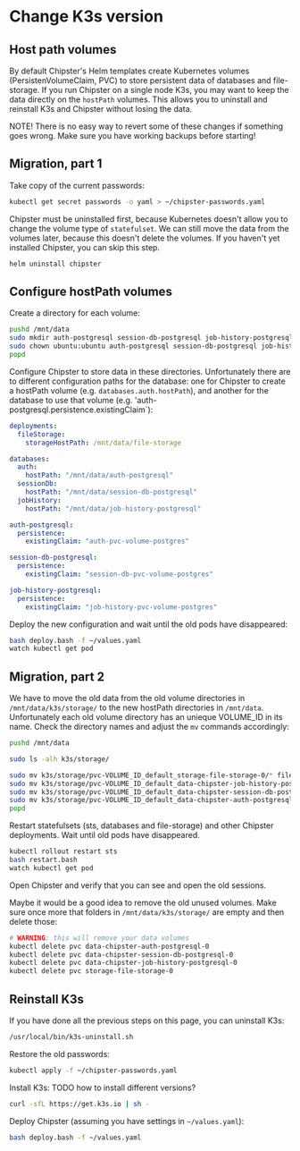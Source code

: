 # Change K3s version
## Host path volumes

By default Chipster's Helm templates create Kubernetes volumes (PersistenVolumeClaim, PVC) to store persistent data of databases and file-storage. If you run Chipster on a single node K3s, you may
want to keep the data directly on the `hostPath` volumes. This allows you to uninstall and reinstall K3s and Chipster without losing the data.

NOTE! There is no easy way to revert some of these changes if something goes wrong. Make sure you have working backups before starting!

## Migration, part 1

Take copy of the current passwords:

```bash
kubectl get secret passwords -o yaml > ~/chipster-passwords.yaml
```

Chipster must be uninstalled first, because Kubernetes doesn't allow you to change the volume type of `statefulset`. We can still move the data from the volumes later, because this doesn't delete the volumes. If you haven't yet installed Chipster, you can skip this step.

```bash
helm uninstall chipster
```

## Configure hostPath volumes

Create a directory for each volume:

```bash
pushd /mnt/data
sudo mkdir auth-postgresql session-db-postgresql job-history-postgresql file-storage
sudo chown ubuntu:ubuntu auth-postgresql session-db-postgresql job-history-postgresql file-storage
popd
```

Configure Chipster to store data in these directories. Unfortunately there are to different configuration paths for the database: one for Chipster to create a hostPath volume (e.g. `databases.auth.hostPath`), and another for the database to use that volume (e.g. 'auth-postgresql.persistence.existingClaim`):

```yaml
deployments:
  fileStorage:
    storageHostPath: /mnt/data/file-storage

databases:
  auth:
    hostPath: "/mnt/data/auth-postgresql"
  sessionDb:
    hostPath: "/mnt/data/session-db-postgresql"
  jobHistory:
    hostPath: "/mnt/data/job-history-postgresql"

auth-postgresql:
  persistence:
    existingClaim: "auth-pvc-volume-postgres"

session-db-postgresql:
  persistence:
    existingClaim: "session-db-pvc-volume-postgres"

job-history-postgresql:
  persistence:
    existingClaim: "job-history-pvc-volume-postgres"
```

Deploy the new configuration and wait until the old pods have disappeared:

```bash
bash deploy.bash -f ~/values.yaml
watch kubectl get pod
```

## Migration, part 2

We have to move the old data from the old volume directories in `/mnt/data/k3s/storage/` to the new hostPath directories in `/mnt/data`.
Unfortunately each old volume directory has an unieque VOLUME_ID in its name. Check the directory names and adjust the `mv` commands accordingly:

```bash
pushd /mnt/data

sudo ls -alh k3s/storage/

sudo mv k3s/storage/pvc-VOLUME_ID_default_storage-file-storage-0/* file-storage
sudo mv k3s/storage/pvc-VOLUME_ID_default_data-chipster-job-history-postgresql-0/* job-history-postgresql
sudo mv k3s/storage/pvc-VOLUME_ID_default_data-chipster-session-db-postgresql-0/* session-db-postgresql
sudo mv k3s/storage/pvc-VOLUME_ID_default_data-chipster-auth-postgresql-0/* auth-postgresql
popd
```

Restart statefulsets (sts, databases and file-storage) and other Chipster deployments. Wait until old pods have disappeared.

```bash
kubectl rollout restart sts
bash restart.bash
watch kubectl get pod
```

Open Chipster and verify that you can see and open the old sessions.

Maybe it would be a good idea to remove the old unused volumes. Make sure once more that folders in `/mnt/data/k3s/storage/` are empty and then delete those:

```bash
# WARNING: this will remove your data volumes
kubectl delete pvc data-chipster-auth-postgresql-0
kubectl delete pvc data-chipster-session-db-postgresql-0
kubectl delete pvc data-chipster-job-history-postgresql-0
kubectl delete pvc storage-file-storage-0
```

## Reinstall K3s

If you have done all the previous steps on this page, you can uninstall K3s:

```bash
/usr/local/bin/k3s-uninstall.sh
```

Restore the old passwords:

```bash
kubectl apply -f ~/chipster-passwords.yaml
```

Install K3s: TODO how to install different versions?

```bash
curl -sfL https://get.k3s.io | sh -
```

Deploy Chipster (assuming you have settings in `~/values.yaml`):

```bash
bash deploy.bash -f ~/values.yaml
```